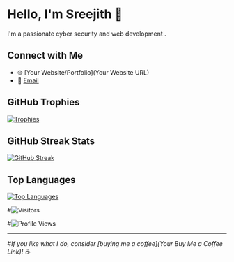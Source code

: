 <!-- Your Name -->
# Hello, I'm Sreejith 👋

<!-- Your Bio -->
I'm a passionate cyber security and web development .




<!-- Connect with Me -->
## Connect with Me
- 🌐 [Your Website/Portfolio](Your Website URL)
- 📧 [Email](mailto:mesreejith0@gmail.com)

<!-- GitHub Trophies -->
## GitHub Trophies
[![Trophies](https://github-profile-trophy.vercel.app/?username=sreejithGeek)](https://github.com/ryo-ma/github-profile-trophy)

<!-- GitHub Streak Stats -->
## GitHub Streak Stats
[![GitHub Streak](https://github-readme-streak-stats.herokuapp.com/?user=sreejithGeek)](https://github.com/DenverCoder1/github-readme-streak-stats)

<!-- GitHub Top Languages -->
## Top Languages
[![Top Languages](https://github-readme-stats.vercel.app/api/top-langs/?username=sreejithGeek&layout=compact)](https://github.com/anuraghazra/github-readme-stats)

<!-- GitHub Visitor Counter -->
#![Visitors](https://visitor-badge.laobi.icu/badge?page_id=your-username.your-username)

<!-- GitHub Profile Views Counter -->
#![Profile Views](https://komarev.com/ghpvc/?username=your-username)

<!-- Footer -->
<hr>

#*If you like what I do, consider [buying me a coffee](Your Buy Me a Coffee Link)! ☕*
